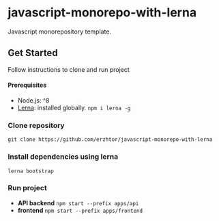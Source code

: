 # javascript-monorepo-with-lerna
Javascript monorepository template.


## Get Started
Follow instructions to clone and run project

#### Prerequisites
- Node.js: ^8
- [Lerna](https://github.com/lerna/lerna): installed globally. `npm i lerna -g`

### Clone repository
`git clone https://github.com/erzhtor/javascript-monorepo-with-lerna`

### Install dependencies using lerna
`lerna bootstrap`

### Run project
- **API backend**
`npm start --prefix apps/api`
- **frontend**
`npm start --prefix apps/frontend`
